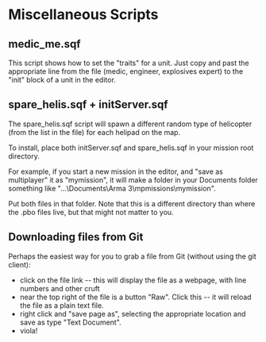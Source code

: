 # Miscellaneous Scripts

## medic_me.sqf

This script shows how to set the "traits" for a unit.  Just copy and past the appropriate line from the file (medic, engineer, explosives expert) to the "init" block of a unit in the editor.

## spare_helis.sqf + initServer.sqf

The spare_helis.sqf script will spawn a different random type of helicopter (from the list in the file) for each helipad on the map.

To install, place both initServer.sqf and spare_helis.sqf in your mission root directory. 

For example, if you start a new mission in the editor, and "save as multiplayer" it as "mymission", it will make a folder in your Documents folder something like "...\Documents\Arma 3\mpmissions\mymission\". 

Put both files in that folder.  Note that this is a different directory than where the .pbo files live, but that might not matter to you.

## Downloading files from Git

Perhaps the easiest way for you to grab a file from Git (without using the git client):
- click on the file link -- this will display the file as a webpage, with line numbers and other cruft
- near the top right of the file is a button "Raw".  Click this -- it will reload the file as a plain text file.
- right click and "save page as", selecting the appropriate location and save as type "Text Document".
- viola!
